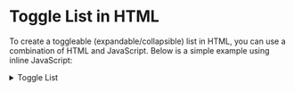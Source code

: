 # Toggle List in HTML

To create a toggleable (expandable/collapsible) list in HTML, you can use a combination of HTML and JavaScript. Below is a simple example using inline JavaScript:

<details>
  <summary>Toggle List</summary>
  - Item 1
  - Item 2
  - Item 3
</details>
